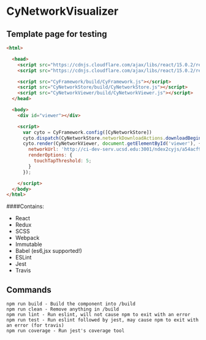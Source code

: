 
CyNetworkVisualizer
====================

## Template page for testing

```html
<html>

  <head>
    <script src="https://cdnjs.cloudflare.com/ajax/libs/react/15.0.2/react-with-addons.js"></script>
    <script src="https://cdnjs.cloudflare.com/ajax/libs/react/15.0.2/react-dom.js"></script>

    <script src="CyFramework/build/CyFramework.js"></script>
    <script src="CyNetworkStore/build/CyNetworkStore.js"></script>
    <script src="CyNetworkViewer/build/CyNetworkViewer.js"></script>
  </head>

  <body>
    <div id="viewer"></div>

    <script>
      var cyto = CyFramework.config([CyNetworkStore])
      cyto.dispatch(CyNetworkStore.networkDownloadActions.downloadBegin())
      cyto.render(CyNetworkViewer, document.getElementById('viewer'), {
        networkUrl: 'http://ci-dev-serv.ucsd.edu:3001/ndex2cyjs/a54acf93-1300-11e6-9191-0660b7976219?server=dev2',
        renderOptions: {
          touchTapThreshold: 5;
        }
      });

    </script>
  </body>
</html>
```

####Contains:
- React
- Redux
- SCSS
- Webpack
- Immutable
- Babel (es6,jsx supported!)
- ESLint
- Jest
- Travis

Commands
--------
```
npm run build - Build the component into /build
npm run clean - Remove anything in /build
npm run lint - Run eslint, will not cause npm to exit with an error
npm run test - Run eslint followed by jest, may cause npm to exit with an error (for travis)
npm run coverage - Run jest's coverage tool
```
